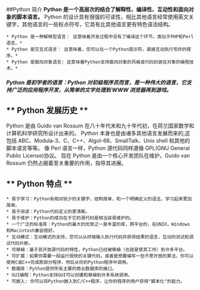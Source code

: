 ##Python 简介
**Python 是一个高层次的结合了解释性、编译性、互动性和面向对象的脚本语言。**
Python 的设计具有很强的可读性，相比其他语言经常使用英文关键字，其他语言的一些标点符号，它具有比其他语言更有特色语法结构。

    * Python 是一种解释型语言： 这意味着开发过程中没有了编译这个环节。类似于PHP和Perl语言。*
    * Python 是交互式语言： 这意味着，您可以在一个Python提示符，直接互动执行写你的程序。*
    * Python 是面向对象语言: 这意味着Python支持面向对象的风格或代码封装在对象的编程技术。*
    
##### Python 是初学者的语言：Python 对初级程序员而言，是一种伟大的语言，它支持广泛的应用程序开发，从简单的文字处理到 WWW 浏览器再到游戏。

## ** Python 发展历史 **

Python 是由 Guido van Rossum 在八十年代末和九十年代初，在荷兰国家数学和计算机科学研究所设计出来的。
Python 本身也是由诸多其他语言发展而来的,这包括 ABC、Modula-3、C、C++、Algol-68、SmallTalk、Unix shell 和其他的脚本语言等等。
像 Perl 语言一样，Python 源代码同样遵循 GPL(GNU General Public License)协议。
现在 Python 是由一个核心开发团队在维护，Guido van Rossum 仍然占据着至关重要的作用，指导其进展。


## ** Python 特点 **

    * 易于学习：Python有相对较少的关键字，结构简单，和一个明确定义的语法，学习起来更加简单。
    * 易于阅读：Python代码定义的更清晰。
    * 易于维护：Python的成功在于它的源代码是相当容易维护的。
    * 一个广泛的标准库：Python的最大的优势之一是丰富的库，跨平台的，在UNIX，Windows和Macintosh兼容很好。
    * 互动模式：互动模式的支持，您可以从终端输入执行代码并获得结果的语言，互动的测试和调试代码片断。
    * 可移植：基于其开放源代码的特性，Python已经被移植（也就是使其工作）到许多平台。
    * 可扩展：如果你需要一段运行很快的关键代码，或者是想要编写一些不愿开放的算法，你可以使用C或C++完成那部分程序，然后从你的Python程序中调用。
    * 数据库：Python提供所有主要的商业数据库的接口。
    * GUI编程：Python支持GUI可以创建和移植到许多系统调用。
    * 可嵌入: 你可以将Python嵌入到C/C++程序，让你的程序的用户获得"脚本化"的能力。